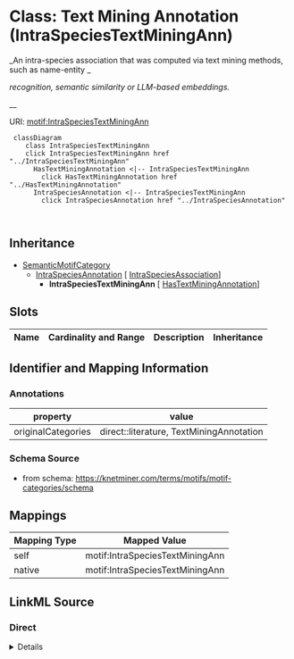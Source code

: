 

# Class: Text Mining Annotation (IntraSpeciesTextMiningAnn) 


_An intra-species association that was computed via text mining methods, such as name-entity _

_recognition, semantic similarity or LLM-based embeddings._

__





URI: [motif:IntraSpeciesTextMiningAnn](https://knetminer.com/terms/motifs/motif-categories/IntraSpeciesTextMiningAnn)






```mermaid
 classDiagram
    class IntraSpeciesTextMiningAnn
    click IntraSpeciesTextMiningAnn href "../IntraSpeciesTextMiningAnn"
      HasTextMiningAnnotation <|-- IntraSpeciesTextMiningAnn
        click HasTextMiningAnnotation href "../HasTextMiningAnnotation"
      IntraSpeciesAnnotation <|-- IntraSpeciesTextMiningAnn
        click IntraSpeciesAnnotation href "../IntraSpeciesAnnotation"
      
      
```





## Inheritance
* [SemanticMotifCategory](SemanticMotifCategory.md)
    * [IntraSpeciesAnnotation](IntraSpeciesAnnotation.md) [ [IntraSpeciesAssociation](IntraSpeciesAssociation.md)]
        * **IntraSpeciesTextMiningAnn** [ [HasTextMiningAnnotation](HasTextMiningAnnotation.md)]



## Slots

| Name | Cardinality and Range | Description | Inheritance |
| ---  | --- | --- | --- |









## Identifier and Mapping Information





### Annotations

| property | value |
| --- | --- |
| originalCategories | direct::literature, TextMiningAnnotation |




### Schema Source


* from schema: https://knetminer.com/terms/motifs/motif-categories/schema




## Mappings

| Mapping Type | Mapped Value |
| ---  | ---  |
| self | motif:IntraSpeciesTextMiningAnn |
| native | motif:IntraSpeciesTextMiningAnn |







## LinkML Source

<!-- TODO: investigate https://stackoverflow.com/questions/37606292/how-to-create-tabbed-code-blocks-in-mkdocs-or-sphinx -->

### Direct

<details>
```yaml
name: IntraSpeciesTextMiningAnn
annotations:
  originalCategories:
    tag: originalCategories
    value: direct::literature, TextMiningAnnotation
description: "An intra-species association that was computed via text mining methods,\
  \ such as name-entity \nrecognition, semantic similarity or LLM-based embeddings.\n"
title: Text Mining Annotation
notes:
- 'original category no: 1.3'
from_schema: https://knetminer.com/terms/motifs/motif-categories/schema
is_a: IntraSpeciesAnnotation
mixins:
- HasTextMiningAnnotation

```
</details>

### Induced

<details>
```yaml
name: IntraSpeciesTextMiningAnn
annotations:
  originalCategories:
    tag: originalCategories
    value: direct::literature, TextMiningAnnotation
description: "An intra-species association that was computed via text mining methods,\
  \ such as name-entity \nrecognition, semantic similarity or LLM-based embeddings.\n"
title: Text Mining Annotation
notes:
- 'original category no: 1.3'
from_schema: https://knetminer.com/terms/motifs/motif-categories/schema
is_a: IntraSpeciesAnnotation
mixins:
- HasTextMiningAnnotation

```
</details>